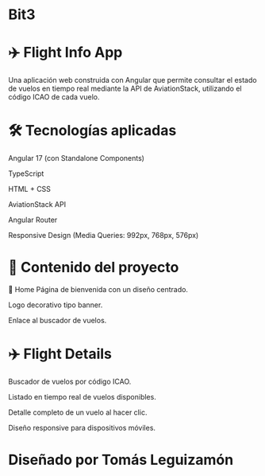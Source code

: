 # Bit3

# ✈️ Flight Info App
Una aplicación web construida con Angular que permite consultar el estado de vuelos en tiempo real mediante la API de AviationStack, utilizando el código ICAO de cada vuelo.

# 🛠️ Tecnologías aplicadas
  Angular 17 (con Standalone Components)

  TypeScript

  HTML + CSS

  AviationStack API

  Angular Router

  Responsive Design (Media Queries: 992px, 768px, 576px)

# 📄 Contenido del proyecto
📍 Home
Página de bienvenida con un diseño centrado.

Logo decorativo tipo banner.

Enlace al buscador de vuelos.

# ✈️ Flight Details
Buscador de vuelos por código ICAO.

Listado en tiempo real de vuelos disponibles.

Detalle completo de un vuelo al hacer clic.

Diseño responsive para dispositivos móviles.

# Diseñado por Tomás Leguizamón 

